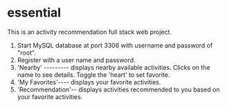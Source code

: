 # essential
This is an activity recommendation full stack web project.

1. Start MySQL database at port 3306 with username and password of "root".
2. Register with a user name and password.
3. 'Nearby' --------- displays nearby available activities. Clicks on the name to see details. Toggle the 'heart' to set favorite.
4. 'My Favorites'---- displays your favorite activities.
5. 'Recommendation'-- displays activities recommended to you based on your favorite activities.
  
